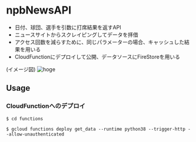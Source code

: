 # npbNewsAPI
- 日付、球団、選手を引数に打席結果を返すAPI
- ニュースサイトからスクレイピングしてデータを拝借
- アクセス回数を減らすために、同じパラメーターの場合、キャッシュした結果を用いる
- CloudFunctionにデプロイして公開、データソースにFireStoreを用いる

(イメージ図)
![hoge](https://cdn-ak.f.st-hatena.com/images/fotolife/t/tsk110/20201113/20201113081832.png)

## Usage
### CloudFunctionへのデプロイ
`$ cd functions`

`$ gcloud functions deploy get_data --runtime python38 --trigger-http --allow-unauthenticated`